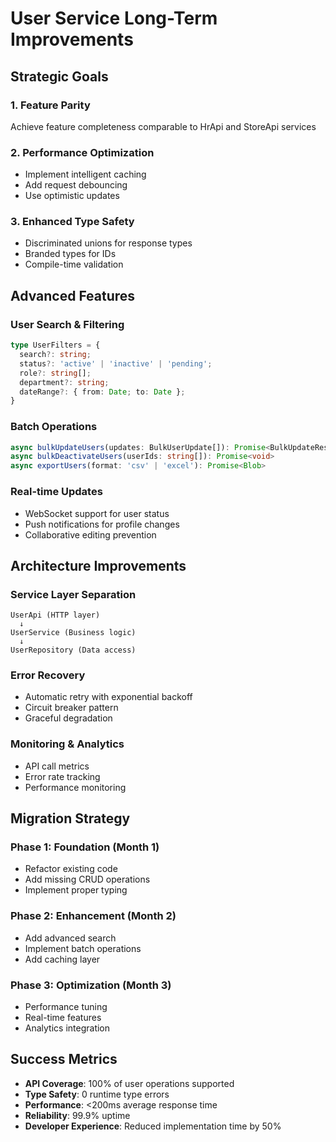 # User Service Long-Term Improvements

## Strategic Goals

### 1. Feature Parity
Achieve feature completeness comparable to HrApi and StoreApi services

### 2. Performance Optimization
- Implement intelligent caching
- Add request debouncing
- Use optimistic updates

### 3. Enhanced Type Safety
- Discriminated unions for response types
- Branded types for IDs
- Compile-time validation

## Advanced Features

### User Search & Filtering
```typescript
type UserFilters = {
  search?: string;
  status?: 'active' | 'inactive' | 'pending';
  role?: string[];
  department?: string;
  dateRange?: { from: Date; to: Date };
}
```

### Batch Operations
```typescript
async bulkUpdateUsers(updates: BulkUserUpdate[]): Promise<BulkUpdateResponse>
async bulkDeactivateUsers(userIds: string[]): Promise<void>
async exportUsers(format: 'csv' | 'excel'): Promise<Blob>
```

### Real-time Updates
- WebSocket support for user status
- Push notifications for profile changes
- Collaborative editing prevention

## Architecture Improvements

### Service Layer Separation
```
UserApi (HTTP layer)
  ↓
UserService (Business logic)
  ↓
UserRepository (Data access)
```

### Error Recovery
- Automatic retry with exponential backoff
- Circuit breaker pattern
- Graceful degradation

### Monitoring & Analytics
- API call metrics
- Error rate tracking
- Performance monitoring

## Migration Strategy

### Phase 1: Foundation (Month 1)
- Refactor existing code
- Add missing CRUD operations
- Implement proper typing

### Phase 2: Enhancement (Month 2)
- Add advanced search
- Implement batch operations
- Add caching layer

### Phase 3: Optimization (Month 3)
- Performance tuning
- Real-time features
- Analytics integration

## Success Metrics

- **API Coverage**: 100% of user operations supported
- **Type Safety**: 0 runtime type errors
- **Performance**: <200ms average response time
- **Reliability**: 99.9% uptime
- **Developer Experience**: Reduced implementation time by 50%
